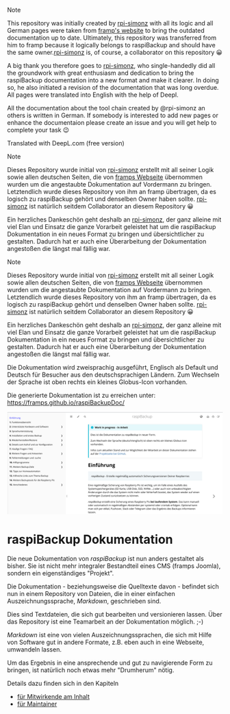 > [!NOTE]
> This repository was initially created by [rpi-simonz](https://github.com/rpi-simonz) with all its logic
> and all German pages were taken from [framp's website](https://www.linux-tips-and-tricks.de/de/raspibackup) to bring the outdated documentation up to date. Ultimately, this repository was transferred from him to framp
> because it logically belongs to raspiBackup and should have the same owner.[rpi-simonz](https://github.com/rpi-simonz) is, of course, a collaborator on this repository 😀
> 
> A big thank you therefore goes to [rpi-simonz](https://github.com/rpi-simonz/), who single-handedly did all the groundwork with great enthusiasm and dedication to bring the raspiBackup
> documentation into a new format and make it clearer. In doing so, he also initiated a revision of the documentation that was long 
> overdue.
> All pages were translated into English with the help of Deepl.
>
> All the documentation about the tool chain created by @rpi-simonz an others is written in German. If somebody is interested to add new pages or enhance the documentaion please create an issue and
> you will get help to complete your task 😉

Translated with DeepL.com (free version)
> [!NOTE]
> Dieses Repository wurde initial von [rpi-simonz](https://github.com/rpi-simonz) erstellt mit all seiner Logik
> sowie allen deutschen Seiten, die von [framps Webseite](https://www.linux-tips-and-tricks.de/de/raspibackup) übernommen wurden um die angestaubte Dokumentation auf Vordermann zu bringen. Letztendlich wurde dieses Repository von ihm an framp
> übertragen, da es logisch zu raspiBackup gehört und denselben Owner haben sollte. [rpi-simonz](https://github.com/rpi-simonz) ist natürlich seitdem Collaborator an diesem Repository 😀
> 
> Ein herzliches Dankeschön geht deshalb an [rpi-simonz](https://github.com/rpi-simonz/), der ganz alleine mit viel Elan und Einsatz die ganze Vorarbeit geleistet hat um die raspiBackup
> Dokumentation in ein neues Format zu bringen und übersichtlicher zu gestalten. Dadurch hat er auch eine Überarbeitung der Dokumentation angestoßen die längst 
> mal fällig war.



<!-- Hinweis:
     Hier in der `README.md` und den anderen GitHub-Dateien wird *GitHub Flavored Markdown* verwendet.
     Siehe z.B. https://docs.github.com/de/get-started/writing-on-github/getting-started-with-writing-and-formatting-on-github/basic-writing-and-formatting-syntax
-->

> [!NOTE]
> Dieses Repository wurde initial von [rpi-simonz](https://github.com/rpi-simonz) erstellt mit all seiner Logik
> sowie allen deutschen Seiten, die von [framps Webseite](https://www.linux-tips-and-tricks.de/de/raspibackup) übernommen wurden um die angestaubte Dokumentation auf Vordermann zu bringen. Letztendlich wurde dieses Repository von ihm an framp
> übertragen, da es logisch zu raspiBackup gehört und denselben Owner haben sollte. [rpi-simonz](https://github.com/rpi-simonz) ist natürlich seitdem Collaborator an diesem Repository 😀
> 
> Ein herzliches Dankeschön geht deshalb an [rpi-simonz](https://github.com/rpi-simonz/), der ganz alleine mit viel Elan und Einsatz die ganze Vorarbeit geleistet hat um die raspiBackup
> Dokumentation in ein neues Format zu bringen und übersichtlicher zu gestalten. Dadurch hat er auch eine Überarbeitung der Dokumentation angestoßen die längst 
> mal fällig war.

Die Dokumentation wird zweisprachig ausgeführt, Englisch als Default und Deutsch für Besucher aus den deutschsprachigen Ländern.
Zum Wechseln der Sprache ist oben rechts ein kleines Globus-Icon vorhanden.

Die generierte Dokumentation ist zu erreichen unter: https://framps.github.io/raspiBackupDoc/

[![Screenshot von raspiBackupDoc](readme-images/Screenshot_raspiBackupDoc.png)](https://framps.github.io/raspiBackupDoc/)


# raspiBackup Dokumentation

Die neue Dokumentation von *raspiBackup* ist nun anders gestaltet als bisher.
Sie ist nicht mehr integraler Bestandteil eines CMS (framps Joomla),
sondern ein eigenständiges "Projekt".

Die Dokumentation - beziehungsweise die Quelltexte davon - befindet sich nun
in einem Repository von Dateien, die in einer einfachen Auszeichnungssprache,
*Markdown*, geschrieben sind.

Dies sind Textdateien, die sich gut bearbeiten und versionieren lassen.
Über das Repository ist eine Teamarbeit an der Dokumentation möglich. ;-)

*Markdown* ist eine von vielen Auszeichnungssprachen,
die sich mit Hilfe von Software gut in andere Formate,
z.B. eben auch in eine Webseite, umwandeln lassen.

Um das Ergebnis in eine ansprechende und gut zu navigierende Form zu bringen,
ist natürlich noch etwas mehr "Drumherum" nötig.

Details dazu finden sich in den Kapiteln

  - [für Mitwirkende am Inhalt](CONTRIBUTE.md)
  - [für Maintainer](MAINTAIN.md)
